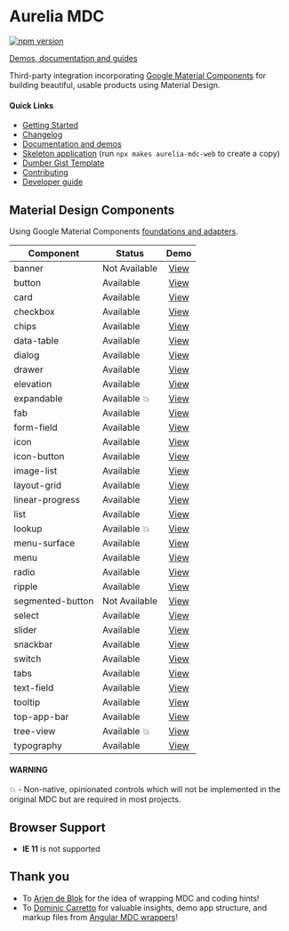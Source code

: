 # Aurelia MDC

[![npm version](https://badge.fury.io/js/%40aurelia-mdc-web%2Fbase.svg)](https://badge.fury.io/js/%40aurelia-mdc-web%2Fbase)

[Demos, documentation and guides](https://aurelia-ui-toolkits.github.io/aurelia-mdc-web/)

Third-party integration incorporating [Google Material Components](https://github.com/material-components/material-components-web) for building beautiful, usable products using Material Design.

#### Quick Links
*  [Getting Started](https://aurelia-ui-toolkits.github.io/aurelia-mdc-web/#/getting-started)
*  [Changelog](https://github.com/aurelia-ui-toolkits/aurelia-mdc-web/blob/master/docs/CHANGELOG.md)
*  [Documentation and demos](https://aurelia-ui-toolkits.github.io/aurelia-mdc-web/)
*  [Skeleton application](https://github.com/aurelia-mdc-web/new/) (run `npx makes aurelia-mdc-web` to create a copy)
*  [Dumber Gist Template](https://gist.dumber.app/?gist=ca0cfc47e375e4b37363eeb407eb2859)
*  [Contributing](https://github.com/aurelia-ui-toolkits/aurelia-mdc-web/blob/master/CONTRIBUTING.md)
*  [Developer guide](https://github.com/aurelia-ui-toolkits/aurelia-mdc-web/blob/master/docs/developer.md)

## Material Design Components
Using Google Material Components [foundations and adapters](https://github.com/material-components/material-components-web/blob/master/docs/integrating-into-frameworks.md#the-advanced-approach-using-foundations-and-adapters).

| Component  | Status  | Demo |
| ---------- | ------- | :------: |
| banner | Not Available | [View](https://aurelia-ui-toolkits.github.io/aurelia-mdc-web/#/banner) |
| button | Available | [View](https://aurelia-ui-toolkits.github.io/aurelia-mdc-web/#/button) |
| card | Available | [View](https://aurelia-ui-toolkits.github.io/aurelia-mdc-web/#/card) |
| checkbox | Available | [View](https://aurelia-ui-toolkits.github.io/aurelia-mdc-web/#/checkbox) |
| chips | Available | [View](https://aurelia-ui-toolkits.github.io/aurelia-mdc-web/#/chips) |
| data-table | Available | [View](https://aurelia-ui-toolkits.github.io/aurelia-mdc-web/#/data-table) |
| dialog | Available | [View](https://aurelia-ui-toolkits.github.io/aurelia-mdc-web/#/dialog) |
| drawer | Available | [View](https://aurelia-ui-toolkits.github.io/aurelia-mdc-web/#/drawer) |
| elevation | Available | [View](https://aurelia-ui-toolkits.github.io/aurelia-mdc-web/#/elevation) |
| expandable | Available :boom: | [View](https://aurelia-ui-toolkits.github.io/aurelia-mdc-web/#/expandable) |
| fab | Available | [View](https://aurelia-ui-toolkits.github.io/aurelia-mdc-web/#/fab) |
| form-field | Available | [View](https://aurelia-ui-toolkits.github.io/aurelia-mdc-web/#/form-field) |
| icon | Available | [View](https://aurelia-ui-toolkits.github.io/aurelia-mdc-web/#/icon) |
| icon-button | Available | [View](https://aurelia-ui-toolkits.github.io/aurelia-mdc-web/#/icon-button) |
| image-list | Available | [View](https://aurelia-ui-toolkits.github.io/aurelia-mdc-web/#/image-list) |
| layout-grid | Available | [View](https://aurelia-ui-toolkits.github.io/aurelia-mdc-web/#/layout-grid) |
| linear-progress | Available | [View](https://aurelia-ui-toolkits.github.io/aurelia-mdc-web/#/linear-progress) |
| list | Available | [View](https://aurelia-ui-toolkits.github.io/aurelia-mdc-web/#/list) |
| lookup | Available :boom: | [View](https://aurelia-ui-toolkits.github.io/aurelia-mdc-web/#/lookup) |
| menu-surface | Available | [View](https://aurelia-ui-toolkits.github.io/aurelia-mdc-web/#/menu-surface) |
| menu | Available | [View](https://aurelia-ui-toolkits.github.io/aurelia-mdc-web/#/menu) |
| radio | Available | [View](https://aurelia-ui-toolkits.github.io/aurelia-mdc-web/#/radio) |
| ripple | Available | [View](https://aurelia-ui-toolkits.github.io/aurelia-mdc-web/#/ripple) |
| segmented-button | Not Available | [View](https://aurelia-ui-toolkits.github.io/aurelia-mdc-web/#/segmented-button) |
| select | Available | [View](https://aurelia-ui-toolkits.github.io/aurelia-mdc-web/#/select) |
| slider | Available | [View](https://aurelia-ui-toolkits.github.io/aurelia-mdc-web/#/slider) |
| snackbar | Available | [View](https://aurelia-ui-toolkits.github.io/aurelia-mdc-web/#/snackbar) |
| switch | Available | [View](https://aurelia-ui-toolkits.github.io/aurelia-mdc-web/#/switch) |
| tabs | Available | [View](https://aurelia-ui-toolkits.github.io/aurelia-mdc-web/#/tabs) |
| text-field | Available | [View](https://aurelia-ui-toolkits.github.io/aurelia-mdc-web/#/text-field) |
| tooltip | Available | [View](https://aurelia-ui-toolkits.github.io/aurelia-mdc-web/#/tooltip) |
| top-app-bar | Available | [View](https://aurelia-ui-toolkits.github.io/aurelia-mdc-web/#/top-app-bar) |
| tree-view | Available :boom: | [View](https://aurelia-ui-toolkits.github.io/aurelia-mdc-web/#/tree-view) |
| typography | Available | [View](https://aurelia-ui-toolkits.github.io/aurelia-mdc-web/#/typography) |

#### WARNING
:boom: - Non-native, opinionated controls which will not be implemented in the original MDC but are required in most projects.

## Browser Support

- **IE 11** is not supported

## Thank you
* To [Arjen de Blok](https://github.com/arjendeblok) for the idea of wrapping MDC and coding hints!
* To [Dominic Carretto](https://github.com/trimox) for valuable insights, demo app structure, and markup files from [Angular MDC wrappers](https://github.com/trimox/angular-mdc-web)!

